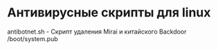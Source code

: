 # Антивирусные  скрипты для  linux
antibotnet.sh - Скрипт удаления Mirai и китайского Backdoor /boot/system.pub